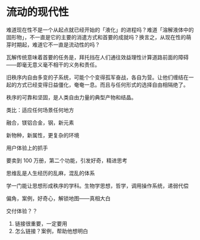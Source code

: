 # 流动的现代性

难道现在性不是一个从起点就已经开始的「液化」的进程吗？难道「溶解液体中的固形物」，不一直是它的主要的消遣方式和首要的成就吗？换言之，从现在性的萌芽时期起，难道它不一直是流动性的吗？

瓦解传统意味着首要的任务是，拜托挡在人们通往效益理性计算道路前面的障碍——即毫无意义毫不相干的义务和责任。

旧秩序内自由多变的子系统，可能个个变得孤军奋战，各自为营。让他们缠结在一起的方式已经变得日益僵化，奄奄一息。而且与任何形式的选择自由相隔绝了。

秩序的可靠和坚固，是人类自由力量的典型产物和结晶。



类比：适应任何场景任何地方

融合，镁铝合金，钢，新元素

新物种，新属性，更复杂的环境



用户体验上的抓手

要卖到 100 万册，第二个功能，引发好奇，精进思考

思维乱是人生经历的乱麻，混乱的体系

学一门能让思想形成秩序的学科。生物学思想，哲学，调用操作系统，递弱代偿

偏角，案例，好奇心，解锁地图——真相大白

交付体验？？

1. 链接很重要，一定要用
2. 怎么链接？案例，帮助他想明白

